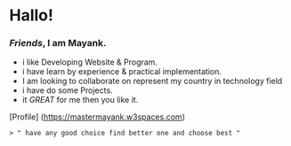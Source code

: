 # Hallo!

### *Friends*, I am **Mayank**.

- i like Developing Website & Program.
- i have learn by experience & practical implementation.
- I am looking to collaborate on represent my country in technology field
- i have do some Projects.
- it _GREAT_ for me then you like it.

[Profile] (https://mastermayank.w3spaces.com)

```
> " have any good choice find better one and choose best "
```

